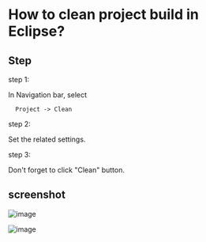 # How to clean project build in Eclipse?
## Step
step 1:

In Navigation bar, select

      Project -> Clean

step 2:

Set the related settings.

step 3:

Don't forget to click "Clean" button.

## screenshot
![image](https://github.com/40843245/IDE/assets/75050655/1fb639e8-7a3c-49fb-bc31-1aedf31c8a53)


 ![image](https://github.com/40843245/IDE/assets/75050655/a85debe1-352c-4d68-895d-4a6ec486b218)

 
